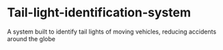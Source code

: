 # Tail-light-identification-system
A system built to identify tail lights of moving vehicles, reducing accidents around the globe

